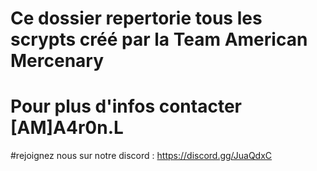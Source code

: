 # Ce dossier repertorie tous les scrypts créé par la Team American Mercenary
# Pour plus d'infos contacter [AM]A4r0n.L
#rejoignez nous sur notre discord : https://discord.gg/JuaQdxC

